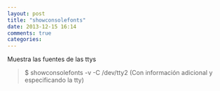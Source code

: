```yaml
---
layout: post
title: "showconsolefonts"
date: 2013-12-15 16:14
comments: true
categories: 
---
```

Muestra las fuentes de las ttys

>$ showconsolefonts -v -C /dev/tty2 (Con información adicional y especificando la tty)

